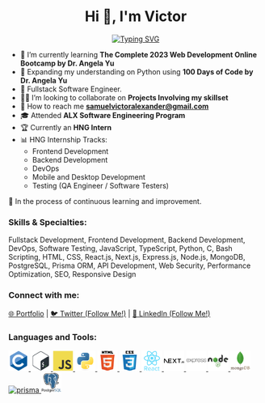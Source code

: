 <h1 align="center">Hi 👋, I'm Victor</h1>
<p align=center>
<a href="https://git.io/typing-svg"><img src="https://readme-typing-svg.demolab.com?font=Noto+Serif+Lao&weight=500&size=23&duration=5201&pause=899&color=FFFFFF&center=true&vCenter=true&width=504&lines=Understand+More+Fear+less;Interested+In+Fullstack+Web+Development;Learn a little, Practice More;Knowledge build upon knowledge;Tech Enthusiast;Code+Newbie" alt="Typing SVG" /></a>
</p>

- 🌱 I’m currently learning **The Complete 2023 Web Development Online Bootcamp by Dr. Angela Yu**
- 🌱 Expanding my understanding on Python using **100 Days of Code by Dr. Angela Yu**
- 🌟 Fullstack Software Engineer.
- 👯‍♂️ I’m looking to collaborate on **Projects Involving my skillset**
- 💌 How to reach me **samuelvictoralexander@gmail.com**
- 🎓 Attended **ALX Software Engineering Program**
- 🏆 Currently an **HNG Intern**
- 📊 HNG Internship Tracks:
  - Frontend Development
  - Backend Development
  - DevOps
  - Mobile and Desktop Development
  - Testing (QA Engineer / Software Testers)

🌟 In the process of continuous learning and improvement.

<h3 align="left">Skills & Specialties:</h3>
<p>Fullstack Development, Frontend Development, Backend Development, DevOps, Software Testing, JavaScript, TypeScript, Python, C, Bash Scripting, HTML, CSS, React.js, Next.js, Express.js, Node.js, MongoDB, PostgreSQL, Prisma ORM, API Development, Web Security, Performance Optimization, SEO, Responsive Design</p>

<h3 align="left">Connect with me:</h3>
<p align="left">
<a href="https://samuelvictor.vercel.app/" target="blank">🌐 Portfolio</a> | 
<a href="https://x.com/SecureBootSammy" target="blank">🐦 Twitter (Follow Me!)</a> | 
<a href="https://www.linkedin.com/in/victor-samuel-42a092220/" target="blank">💼 LinkedIn (Follow Me!)</a>
</p>

<h3 align="left">Languages and Tools:</h3>
<p align="left">
<a href="https://www.cprogramming.com/" target="_blank" rel="noreferrer"> <img src="https://raw.githubusercontent.com/devicons/devicon/master/icons/c/c-original.svg" alt="c" width="40" height="40"/> </a>
<a href="https://www.gnu.org/software/bash/" target="_blank" rel="noreferrer"> <img src="https://raw.githubusercontent.com/devicons/devicon/master/icons/bash/bash-original.svg" alt="bash" width="40" height="40"/> </a>
<a href="https://developer.mozilla.org/en-US/docs/Web/JavaScript" target="_blank" rel="noreferrer"> <img src="https://raw.githubusercontent.com/devicons/devicon/master/icons/javascript/javascript-original.svg" alt="javascript" width="40" height="40"/> </a>
<a href="https://www.python.org" target="_blank" rel="noreferrer"> <img src="https://raw.githubusercontent.com/devicons/devicon/master/icons/python/python-original.svg" alt="python" width="40" height="40"/> </a>
<a href="https://www.w3.org/html/" target="_blank" rel="noreferrer"> <img src="https://raw.githubusercontent.com/devicons/devicon/master/icons/html5/html5-original-wordmark.svg" alt="html5" width="40" height="40"/> </a>
<a href="https://www.w3schools.com/css/" target="_blank" rel="noreferrer"> <img src="https://raw.githubusercontent.com/devicons/devicon/master/icons/css3/css3-original-wordmark.svg" alt="css3" width="40" height="40"/> </a>
<a href="https://reactjs.org/" target="_blank" rel="noreferrer"> <img src="https://raw.githubusercontent.com/devicons/devicon/master/icons/react/react-original-wordmark.svg" alt="react" width="40" height="40"/> </a>
<a href="https://nextjs.org/" target="_blank" rel="noreferrer"> <img src="https://raw.githubusercontent.com/devicons/devicon/master/icons/nextjs/nextjs-original-wordmark.svg" alt="nextjs" width="40" height="40"/> </a>
<a href="https://expressjs.com" target="_blank" rel="noreferrer"> <img src="https://raw.githubusercontent.com/devicons/devicon/master/icons/express/express-original-wordmark.svg" alt="express" width="40" height="40"/> </a>
<a href="https://nodejs.org" target="_blank" rel="noreferrer"> <img src="https://raw.githubusercontent.com/devicons/devicon/master/icons/nodejs/nodejs-original-wordmark.svg" alt="nodejs" width="40" height="40"/> </a>
<a href="https://www.mongodb.com/" target="_blank" rel="noreferrer"> <img src="https://raw.githubusercontent.com/devicons/devicon/master/icons/mongodb/mongodb-original-wordmark.svg" alt="mongodb" width="40" height="40"/> </a>
<a href="https://www.prisma.io/" target="_blank" rel="noreferrer"> <img src="https://raw.githubusercontent.com/prisma/docs/main/images/Prisma-Favicon.png" alt="prisma" width="40" height="40"/> </a>
<a href="https://www.postgresql.org/" target="_blank" rel="noreferrer"> <img src="https://raw.githubusercontent.com/devicons/devicon/master/icons/postgresql/postgresql-original-wordmark.svg" alt="postgresql" width="40" height="40"/> </a>
</p>

